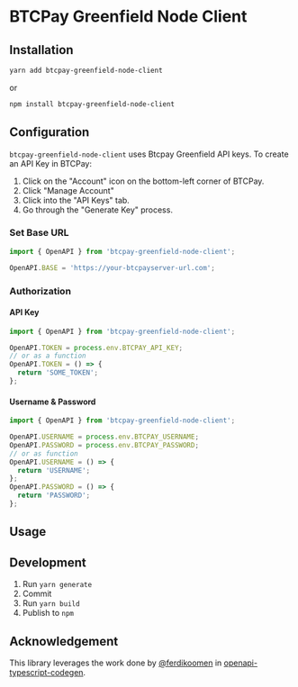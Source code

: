 # BTCPay Greenfield Node Client

## Installation

```bash
yarn add btcpay-greenfield-node-client
```

or

```bash
npm install btcpay-greenfield-node-client
```

## Configuration

`btcpay-greenfield-node-client` uses Btcpay Greenfield API keys. To create an API Key in BTCPay:

1. Click on the "Account" icon on the bottom-left corner of BTCPay.
2. Click "Manage Account"
3. Click into the "API Keys" tab.
4. Go through the "Generate Key" process.

### Set Base URL

```typescript
import { OpenAPI } from 'btcpay-greenfield-node-client';

OpenAPI.BASE = 'https://your-btcpayserver-url.com';
```

### Authorization

#### API Key

```typescript
import { OpenAPI } from 'btcpay-greenfield-node-client';

OpenAPI.TOKEN = process.env.BTCPAY_API_KEY;
// or as a function
OpenAPI.TOKEN = () => {
  return 'SOME_TOKEN';
};
```

#### Username & Password

```typescript
import { OpenAPI } from 'btcpay-greenfield-node-client';

OpenAPI.USERNAME = process.env.BTCPAY_USERNAME;
OpenAPI.PASSWORD = process.env.BTCPAY_PASSWORD;
// or as function
OpenAPI.USERNAME = () => {
  return 'USERNAME';
};
OpenAPI.PASSWORD = () => {
  return 'PASSWORD';
};
```

## Usage

## Development

1. Run `yarn generate`
2. Commit
3. Run `yarn build`
4. Publish to `npm`

## Acknowledgement

This library leverages the work done by [@ferdikoomen](https://github.com/ferdikoomen) in [openapi-typescript-codegen](https://github.com/ferdikoomen/openapi-typescript-codegen).
